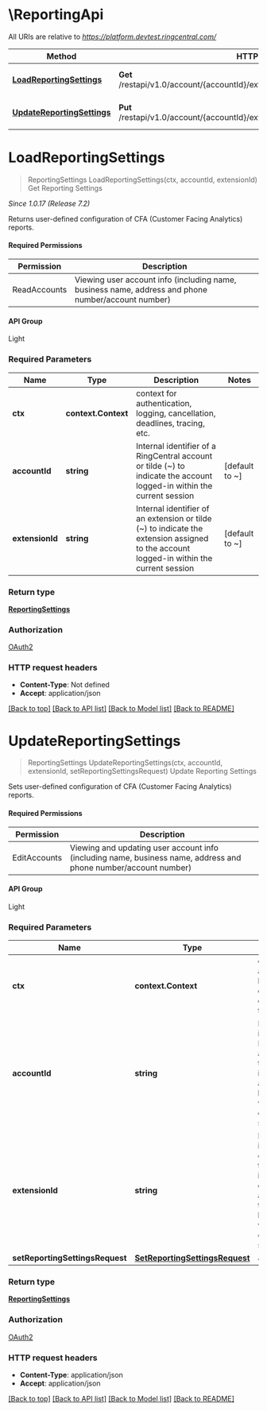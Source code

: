 # \ReportingApi

All URIs are relative to *https://platform.devtest.ringcentral.com/*

Method | HTTP request | Description
------------- | ------------- | -------------
[**LoadReportingSettings**](ReportingApi.md#LoadReportingSettings) | **Get** /restapi/v1.0/account/{accountId}/extension/{extensionId}/reporting/settings | Get Reporting Settings
[**UpdateReportingSettings**](ReportingApi.md#UpdateReportingSettings) | **Put** /restapi/v1.0/account/{accountId}/extension/{extensionId}/reporting/settings | Update Reporting Settings


# **LoadReportingSettings**
> ReportingSettings LoadReportingSettings(ctx, accountId, extensionId)
Get Reporting Settings

<p style='font-style:italic;'>Since 1.0.17 (Release 7.2)</p><p>Returns user-defined configuration of CFA (Customer Facing Analytics) reports.</p><h4>Required Permissions</h4><table class='fullwidth'><thead><tr><th>Permission</th><th>Description</th></tr></thead><tbody><tr><td class='code'>ReadAccounts</td><td>Viewing user account info (including name, business name, address and phone number/account number)</td></tr></tbody></table><h4>API Group</h4><p>Light</p>

### Required Parameters

Name | Type | Description  | Notes
------------- | ------------- | ------------- | -------------
 **ctx** | **context.Context** | context for authentication, logging, cancellation, deadlines, tracing, etc.
  **accountId** | **string**| Internal identifier of a RingCentral account or tilde (~) to indicate the account logged-in within the current session | [default to ~]
  **extensionId** | **string**| Internal identifier of an extension or tilde (~) to indicate the extension assigned to the account logged-in within the current session | [default to ~]

### Return type

[**ReportingSettings**](ReportingSettings.md)

### Authorization

[OAuth2](../README.md#OAuth2)

### HTTP request headers

 - **Content-Type**: Not defined
 - **Accept**: application/json

[[Back to top]](#) [[Back to API list]](../README.md#documentation-for-api-endpoints) [[Back to Model list]](../README.md#documentation-for-models) [[Back to README]](../README.md)

# **UpdateReportingSettings**
> ReportingSettings UpdateReportingSettings(ctx, accountId, extensionId, setReportingSettingsRequest)
Update Reporting Settings

<p style='font-style:italic;'></p><p>Sets user-defined configuration of CFA (Customer Facing Analytics) reports.</p><h4>Required Permissions</h4><table class='fullwidth'><thead><tr><th>Permission</th><th>Description</th></tr></thead><tbody><tr><td class='code'>EditAccounts</td><td>Viewing and updating user account info (including name, business name, address and phone number/account number)</td></tr></tbody></table><h4>API Group</h4><p>Light</p>

### Required Parameters

Name | Type | Description  | Notes
------------- | ------------- | ------------- | -------------
 **ctx** | **context.Context** | context for authentication, logging, cancellation, deadlines, tracing, etc.
  **accountId** | **string**| Internal identifier of a RingCentral account or tilde (~) to indicate the account logged-in within the current session | [default to ~]
  **extensionId** | **string**| Internal identifier of an extension or tilde (~) to indicate the extension assigned to the account logged-in within the current session | [default to ~]
  **setReportingSettingsRequest** | [**SetReportingSettingsRequest**](SetReportingSettingsRequest.md)| JSON body | 

### Return type

[**ReportingSettings**](ReportingSettings.md)

### Authorization

[OAuth2](../README.md#OAuth2)

### HTTP request headers

 - **Content-Type**: application/json
 - **Accept**: application/json

[[Back to top]](#) [[Back to API list]](../README.md#documentation-for-api-endpoints) [[Back to Model list]](../README.md#documentation-for-models) [[Back to README]](../README.md)

